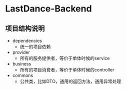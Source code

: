 # LastDance-Backend

## 项目结构说明  

- dependencies 
    - 统一的项目依赖
- provider 
    - 所有的服务提供者，等价于单体时候的service
- business
    - 所有的项目消费者，等价于单体时候的controller
- commons
    - 公共类，比如DTO，通用的返回方法，通用异常处理